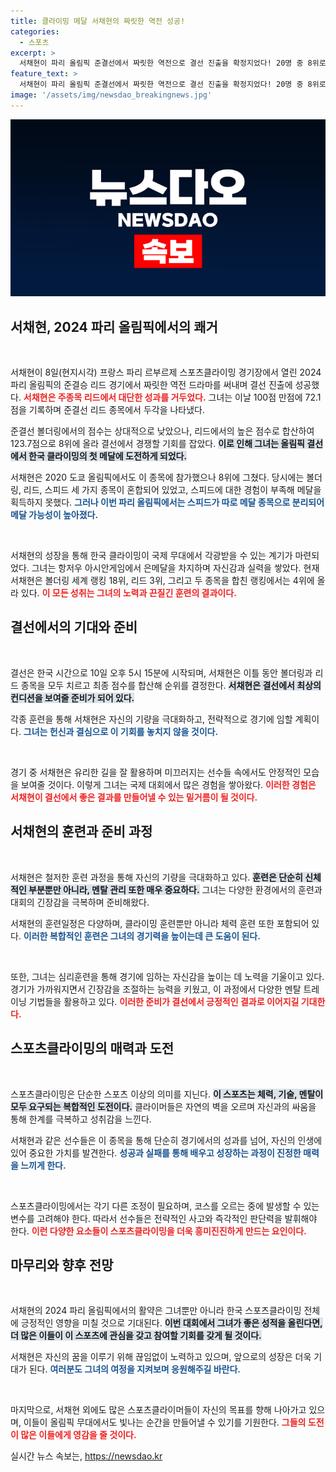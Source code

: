 ```yaml
---
title: 클라이밍 메달 서채현의 짜릿한 역전 성공!
categories:
  - 스포츠
excerpt: >
  서채현이 파리 올림픽 준결선에서 짜릿한 역전으로 결선 진출을 확정지었다! 20명 중 8위로 올라선 그녀가 한국 클라이밍 역사에 새 장을 열 수 있을까? 10일 결선에서의 메달 도전이 기대된다!
feature_text: >
  서채현이 파리 올림픽 준결선에서 짜릿한 역전으로 결선 진출을 확정지었다! 20명 중 8위로 올라선 그녀가 한국 클라이밍 역사에 새 장을 열 수 있을까? 10일 결선에서의 메달 도전이 기대된다!
image: '/assets/img/newsdao_breakingnews.jpg'
---
```


<p><img src="/assets/img/newsdao_breakingnews.jpg" alt="cryptoinkorea 속보" /></p>

<h2 data-ke-size="size26">서채현, 2024 파리 올림픽에서의 쾌거</h2>

<p data-ke-size="size16">&nbsp;</p>

<p>서채현이 8일(현지시각) 프랑스 파리 르부르제 스포츠클라이밍 경기장에서 열린 2024 파리 올림픽의 준결승 리드 경기에서 짜릿한 역전 드라마를 써내며 결선 진출에 성공했다. <b><span style="color: #ee2323;">서채현은 주종목 리드에서 대단한 성과를 거두었다.</span></b> 그녀는 이날 100점 만점에 72.1점을 기록하며 준결선 리드 종목에서 두각을 나타냈다. </p>

<p>준결선 볼더링에서의 점수는 상대적으로 낮았으나, 리드에서의 높은 점수로 합산하여 123.7점으로 8위에 올라 결선에서 경쟁할 기회를 잡았다. <b><span style="background-color: #21538527;">이로 인해 그녀는 올림픽 결선에서 한국 클라이밍의 첫 메달에 도전하게 되었다.</span></b> </p>

<p>서채현은 2020 도쿄 올림픽에서도 이 종목에 참가했으나 8위에 그쳤다. 당시에는 볼더링, 리드, 스피드 세 가지 종목이 혼합되어 있었고, 스피드에 대한 경험이 부족해 메달을 획득하지 못했다. <b><span style="color: #1a5490;">그러나 이번 파리 올림픽에서는 스피드가 따로 메달 종목으로 분리되어 메달 가능성이 높아졌다.</span></b></p>

<p data-ke-size="size16">&nbsp;</p>

<p>서채현의 성장을 통해 한국 클라이밍이 국제 무대에서 각광받을 수 있는 계기가 마련되었다. 그녀는 항저우 아시안게임에서 은메달을 차지하며 자신감과 실력을 쌓았다. 현재 서채현은 볼더링 세계 랭킹 18위, 리드 3위, 그리고 두 종목을 합친 랭킹에서는 4위에 올라 있다. <b><span style="color: #ee2323;">이 모든 성취는 그녀의 노력과 끈질긴 훈련의 결과이다.</span></b></p>

<h2 data-ke-size="size26">결선에서의 기대와 준비</h2>

<p data-ke-size="size16">&nbsp;</p>

<p>결선은 한국 시간으로 10일 오후 5시 15분에 시작되며, 서채현은 이틀 동안 볼더링과 리드 종목을 모두 치르고 최종 점수를 합산해 순위를 결정한다. <b><span style="background-color: #21538527;">서채현은 결선에서 최상의 컨디션을 보여줄 준비가 되어 있다.</span></b> </p>

<p>각종 훈련을 통해 서채현은 자신의 기량을 극대화하고, 전략적으로 경기에 임할 계획이다. <b><span style="color: #1a5490;">그녀는 헌신과 결심으로 이 기회를 놓치지 않을 것이다.</span></b> </p>

<p data-ke-size="size16">&nbsp;</p>

<p>경기 중 서채현은 유리한 길을 잘 활용하며 미끄러지는 선수들 속에서도 안정적인 모습을 보여줄 것이다. 이렇게 그녀는 국제 대회에서 많은 경험을 쌓아왔다. <b><span style="color: #ee2323;">이러한 경험은 서채현이 결선에서 좋은 결과를 만들어낼 수 있는 밑거름이 될 것이다.</span></b></p>

<h2 data-ke-size="size26">서채현의 훈련과 준비 과정</h2>

<p data-ke-size="size16">&nbsp;</p>

<p>서채현은 철저한 훈련 과정을 통해 자신의 기량을 극대화하고 있다. <b><span style="background-color: #21538527;">훈련은 단순히 신체적인 부분뿐만 아니라, 멘탈 관리 또한 매우 중요하다.</span></b> 그녀는 다양한 환경에서의 훈련과 대회의 긴장감을 극복하며 준비해왔다. </p>

<p>서채현의 훈련일정은 다양하며, 클라이밍 훈련뿐만 아니라 체력 훈련 또한 포함되어 있다. <b><span style="color: #1a5490;">이러한 복합적인 훈련은 그녀의 경기력을 높이는데 큰 도움이 된다.</span></b> </p>

<p data-ke-size="size16">&nbsp;</p>

<p>또한, 그녀는 심리훈련을 통해 경기에 임하는 자신감을 높이는 데 노력을 기울이고 있다. 경기가 가까워지면서 긴장감을 조절하는 능력을 키웠고, 이 과정에서 다양한 멘탈 트레이닝 기법들을 활용하고 있다. <b><span style="color: #ee2323;">이러한 준비가 결선에서 긍정적인 결과로 이어지길 기대한다.</span></b></p>

<h2 data-ke-size="size26">스포츠클라이밍의 매력과 도전</h2>

<p data-ke-size="size16">&nbsp;</p>

<p>스포츠클라이밍은 단순한 스포츠 이상의 의미를 지닌다. <b><span style="background-color: #21538527;">이 스포츠는 체력, 기술, 멘탈이 모두 요구되는 복합적인 도전이다.</span></b> 클라이머들은 자연의 벽을 오르며 자신과의 싸움을 통해 한계를 극복하고 성취감을 느낀다. </p>

<p>서채현과 같은 선수들은 이 종목을 통해 단순히 경기에서의 성과를 넘어, 자신의 인생에 있어 중요한 가치를 발견한다. <b><span style="color: #1a5490;">성공과 실패를 통해 배우고 성장하는 과정이 진정한 매력을 느끼게 한다.</span></b></p>

<p data-ke-size="size16">&nbsp;</p>

<p>스포츠클라이밍에서는 각기 다른 조정이 필요하며, 코스를 오르는 중에 발생할 수 있는 변수를 고려해야 한다. 따라서 선수들은 전략적인 사고와 즉각적인 판단력을 발휘해야 한다. <b><span style="color: #ee2323;">이런 다양한 요소들이 스포츠클라이밍을 더욱 흥미진진하게 만드는 요인이다.</span></b></p>

<h2 data-ke-size="size26">마무리와 향후 전망</h2>

<p data-ke-size="size16">&nbsp;</p>

<p>서채현의 2024 파리 올림픽에서의 활약은 그녀뿐만 아니라 한국 스포츠클라이밍 전체에 긍정적인 영향을 미칠 것으로 기대된다. <b><span style="background-color: #21538527;">이번 대회에서 그녀가 좋은 성적을 올린다면, 더 많은 이들이 이 스포츠에 관심을 갖고 참여할 기회를 갖게 될 것이다.</span></b></p>

<p>서채현은 자신의 꿈을 이루기 위해 끊임없이 노력하고 있으며, 앞으로의 성장은 더욱 기대가 된다. <b><span style="color: #1a5490;">여러분도 그녀의 여정을 지켜보며 응원해주길 바란다.</span></b></p>

<p data-ke-size="size16">&nbsp;</p>

<p>마지막으로, 서채현 외에도 많은 스포츠클라이머들이 자신의 목표를 향해 나아가고 있으며, 이들이 올림픽 무대에서도 빛나는 순간을 만들어낼 수 있기를 기원한다. <b><span style="color: #ee2323;">그들의 도전이 많은 이들에게 영감을 줄 것이다.</span></b></p>
실시간 뉴스 속보는, <a href="https://newsdao.kr" rel="dofollow">https://newsdao.kr</a>


